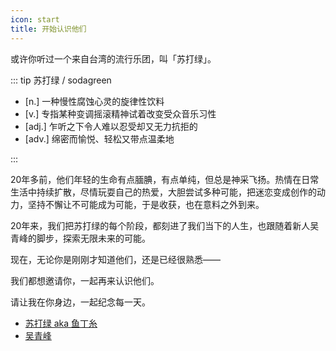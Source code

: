 ```yaml
---
icon: start
title: 开始认识他们
---
```


或许你听过一个来自台湾的流行乐团，叫「苏打绿」。

::: tip 苏打绿 / sodagreen

- [n.] 一种慢性腐蚀心灵的旋律性饮料
- [v.] 专指某种变调摇滚精神试着改变受众音乐习性
- [adj.] 乍听之下令人难以忍受却又无力抗拒的
- [adv.] 绵密而愉悦、轻松又带点温柔地

:::

20年多前，他们年轻的生命有点腼腆，有点单纯，但总是神采飞扬。热情在日常生活中持续扩散，尽情玩耍自己的热爱，大胆尝试多种可能，把迷恋变成创作的动力，坚持不懈让不可能成为可能，于是收获，也在意料之外到来。

20年来，我们把苏打绿的每个阶段，都刻进了我们当下的人生，也跟随着新人吴青峰的脚步，探索无限未来的可能。

现在，无论你是刚刚才知道他们，还是已经很熟悉——

我们都想邀请你，一起再来认识他们。

请让我在你身边，一起纪念每一天。

- [苏打绿 aka 鱼丁糸](/start/sodagreen/)
- [吴青峰](/start/wuqingfeng/)
